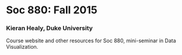 # Soc 880: Fall 2015
### Kieran Healy, Duke University

Course website and other resources for Soc 880, mini-seminar in Data Visualization. 
